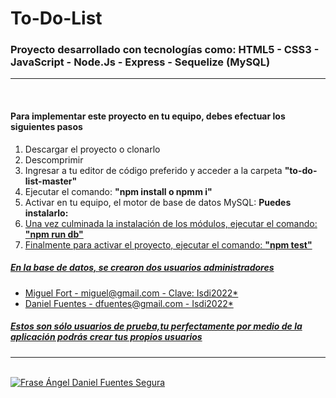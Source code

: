 <h1>To-Do-List</h1>
<h3>Proyecto desarrollado con tecnologías como: HTML5 - CSS3 - JavaScript - Node.Js - Express -  Sequelize (MySQL) </h3>
<hr>
<br>
<h4>Para implementar este proyecto en tu equipo, debes efectuar los siguientes pasos</h4>
<ol>
  <li>Descargar el proyecto o clonarlo</li>
  <li>Descomprimir</li>
  <li>Ingresar a tu editor de código preferido y acceder a la carpeta  <strong>"to-do-list-master"</strong></li>
  <li>Ejecutar el comando: <strong>"npm install o npmm i"</strong> </li>
  <li>Activar en tu equipo, el motor de base de datos MySQL: <strong>Puedes instalarlo: <a href="https://www.apachefriends.org/es/download.html"</a></strong> </li>
  <li>Una vez culminada la instalación de los módulos, ejecutar el comando: <strong>"npm run db"</strong> </li>
  <li>Finalmente para activar el proyecto, ejecutar el comando: <strong>"npm test"</strong> </li>
</ol>

<h5>En la base de datos, se crearon dos usuarios administradores </h5>
<ul>
  <li>Miguel Fort - miguel@gmail.com  - Clave: Isdi2022* </li>
  <li>Daniel Fuentes - dfuentes@gmail.com - Isdi2022* </li>
</ul>

<h5>Estos son sólo usuarios de prueba,tu perfectamente por medio de la aplicación podrás crear tus propios usuarios </h5>
<hr>
<br>
<img  src='https://adanielf.files.wordpress.com/2020/04/frase-daniel-fuentes.jpg' alt='Frase Ángel Daniel Fuentes Segura'>
